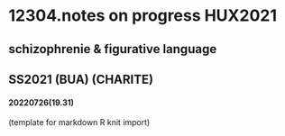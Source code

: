 # 12304.notes on progress HUX2021
## schizophrenie & figurative language
## SS2021 (BUA) (CHARITE)
#### 20220726(19.31)

(template for markdown R knit import)
